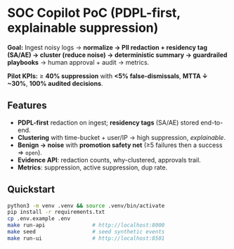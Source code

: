 # SOC Copilot PoC (PDPL-first, explainable suppression)

**Goal:** Ingest noisy logs → **normalize → PII redaction + residency tag (SA/AE) → cluster (reduce noise) → deterministic summary → guardrailed playbooks** → human approval + audit → metrics.

**Pilot KPIs:** ≥ **40% suppression** with **<5% false-dismissals**, **MTTA ↓ ~30%**, **100% audited decisions**.

## Features
- **PDPL-first** redaction on ingest; **residency tags** (SA/AE) stored end-to-end.
- **Clustering** with time-bucket + user/IP → high suppression, *explainable*.
- **Benign → noise** with **promotion safety net** (≥5 failures then a success ⇒ `open`).
- **Evidence API**: redaction counts, why-clustered, approvals trail.
- **Metrics**: suppression, active suppression, dup rate.

## Quickstart
```bash
python3 -m venv .venv && source .venv/bin/activate
pip install -r requirements.txt
cp .env.example .env
make run-api               # http://localhost:8000
make seed                  # seed synthetic events
make run-ui                # http://localhost:8501
